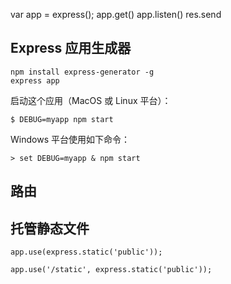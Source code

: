var app = express();
app.get()
app.listen()
res.send

## Express 应用生成器
~~~
npm install express-generator -g
express app
~~~
启动这个应用（MacOS 或 Linux 平台）：

~~~
$ DEBUG=myapp npm start

~~~

Windows 平台使用如下命令：

~~~
> set DEBUG=myapp & npm start
~~~

## 路由


## 托管静态文件
~~~
app.use(express.static('public'));

app.use('/static', express.static('public'));
~~~